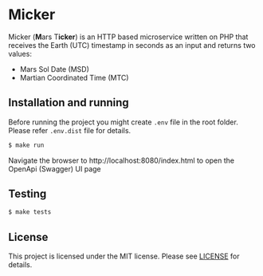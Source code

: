 # Micker

Micker (**M**ars T**icker**) is an HTTP based microservice written on PHP that receives
the Earth (UTC) timestamp in seconds as an input and returns two values:
* Mars Sol Date (MSD)
* Martian Coordinated Time (MTC)

## Installation and running

Before running the project you might create `.env` file in the root folder. Please refer `.env.dist` file for details. 

``` bash
$ make run
```

Navigate the browser to http://localhost:8080/index.html to open the OpenApi (Swagger) UI page

## Testing

``` bash
$ make tests
```

## License

This project is licensed under the MIT license. Please see [LICENSE](LICENSE) for details.
